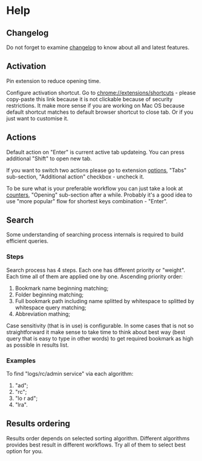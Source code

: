 # Help

## Changelog

Do not forget to examine [changelog](../changelog/changelog.html) to know about all and latest features.

## Activation

Pin extension to reduce opening time.

Configure activation shortcut. Go to [chrome://extensions/shortcuts](chrome://extensions/shortcuts) - please copy-paste this link because it is not clickable because of security restrictions. It make more sense if you are working on Mac OS because default shortcut matches to default browser shortcut to close tab. Or if you just want to customise it.

## Actions

Default action on "Enter" is current active tab updateing. You can press additional "Shift" to open new tab.

If you want to switch two actions please go to extension [options](../options/options.html), "Tabs" sub-section, "Additional action" checkbox - uncheck it.

To be sure what is your preferable workflow you can just take a look at [counters](../counters/counters.html), "Opening" sub-section after a while. Probably it's a good idea to use "more popular" flow for shortest keys combination - "Enter".

## Search

Some understanding of searching process internals is required to build efficient queries.

### Steps

Search process has 4 steps. Each one has different priority or "weight". Each time all of them are applied one by one. Ascending priority order:

1. Bookmark name beginning matching;
2. Folder beginning matching;
3. Full bookmark path including name splitted by whitespace to splitted by whitespace query matching;
4. Abbreviation mathing;

Case sensitivity (that is in use) is configurable. In some cases that is not so straightforward it make sense to take time to think about best way (best query that is easy to type in other words) to get required bookmark as high as possible in results list.

### Examples

To find "logs/rc/admin service" via each algorithm:

1. "ad";
2. "rc";
3. "lo r ad";
4. "lra".

## Results ordering

Results order depends on selected sorting algorithm.
Different algorithms provides best result in different workflows.
Try all of them to select best option for you.
